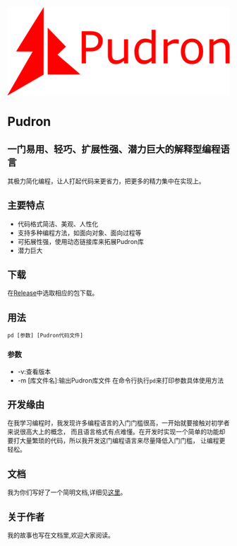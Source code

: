 ![label PNG](docs/img/label.png)
# Pudron
## 一门易用、轻巧、扩展性强、潜力巨大的解释型编程语言
其极力简化编程，让人打起代码来更省力，把更多的精力集中在实现上。
## 主要特点
* 代码格式简洁、美观、人性化
* 支持多种编程方法，如面向对象、面向过程等
* 可拓展性强，使用动态链接库来拓展Pudron库
* 潜力巨大
## 下载
在[Release](https://gitee.com/pudron/Pudron/releases/v1.0-beta.1)中选取相应的包下载。
## 用法
`pd [参数] [Pudron代码文件]`
### 参数
* -v:查看版本
* -m [库文件名]:输出Pudron库文件
在命令行执行`pd`来打印参数具体使用方法  
## 开发缘由
在我学习编程时，我发现许多编程语言的入门门槛很高，一开始就要接触对初学者来说很高大上的概念，
而且语言格式有点难懂。在开发时实现一个简单的功能却要打大量繁琐的代码，所以我开发这门编程语言来尽量降低入门门槛，
让编程更轻松。
## 文档
我为你们写好了一个简明文档,详细见[这里]()。
## 关于作者
我的故事也写在文档里,欢迎大家阅读。